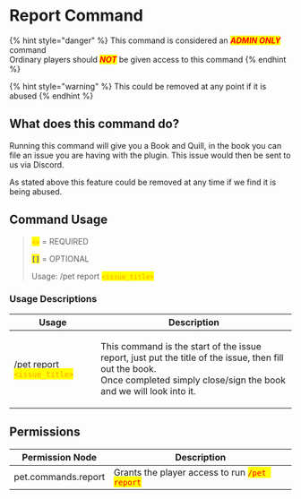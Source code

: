 # Report Command

{% hint style="danger" %}
This command is considered an _<mark style="color:red;">**ADMIN ONLY**</mark>_ command\
Ordinary players should _<mark style="color:red;">**NOT**</mark>_ be given access to this command
{% endhint %}

{% hint style="warning" %}
This could be removed at any point if it is abused&#x20;
{% endhint %}

## What does this command do?

Running this command will give you a Book and Quill, in the book you can file an issue you are having with the plugin. This issue would then be sent to us via Discord.

As stated above this feature could be removed at any time if we find it is being abused.

## Command Usage

> <mark style="color:orange;">`<>`</mark> = REQUIRED
>
> <mark style="color:blue;">`[]`</mark> = OPTIONAL
>
>
>
> Usage: /pet report <mark style="color:orange;">`<issue_title>`</mark>

### Usage Descriptions

| Usage                                                          | Description                                                                                                                                                                           |
| -------------------------------------------------------------- | ------------------------------------------------------------------------------------------------------------------------------------------------------------------------------------- |
| /pet report <mark style="color:orange;">`<issue_title>`</mark> | <p>This command is the start of the issue report, just put the title of the issue, then fill out the book.<br>Once completed simply close/sign the book and we will look into it.</p> |

## Permissions

| Permission Node     | Description                                                                   |
| ------------------- | ----------------------------------------------------------------------------- |
| pet.commands.report | Grants the player access to run <mark style="color:red;">`/pet report`</mark> |
